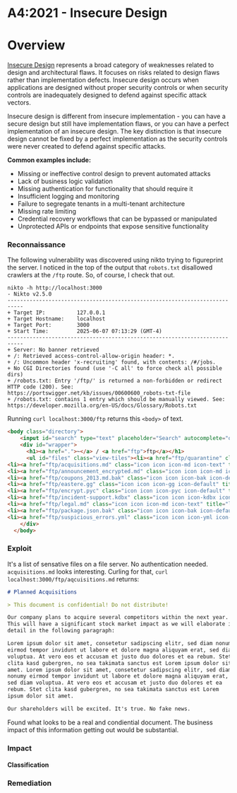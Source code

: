 # A4:2021 - Insecure Design

# Overview
[Insecure Design](https://owasp.org/Top10/A04_2021-Insecure_Design/) represents a broad category of weaknesses related to design and architectural flaws. It focuses on risks related to design flaws rather than implementation defects. Insecure design occurs when applications are designed without proper security controls or when security controls are inadequately designed to defend against specific attack vectors.

Insecure design is different from insecure implementation - you can have a secure design but still have implementation flaws, or you can have a perfect implementation of an insecure design. The key distinction is that insecure design cannot be fixed by a perfect implementation as the security controls were never created to defend against specific attacks.

**Common examples include:**
- Missing or ineffective control design to prevent automated attacks
- Lack of business logic validation
- Missing authentication for functionality that should require it
- Insufficient logging and monitoring
- Failure to segregate tenants in a multi-tenant architecture
- Missing rate limiting
- Credential recovery workflows that can be bypassed or manipulated
- Unprotected APIs or endpoints that expose sensitive functionality


### Reconnaissance
The following vulnerability was discovered using nikto trying to figureprint the server. I noticed in the top of the output that `robots.txt` disallowed crawlers at the `/ftp` route. So, of course, I check that out.

```shell
nikto -h http://localhost:3000
- Nikto v2.5.0
---------------------------------------------------------------------------
+ Target IP:          127.0.0.1
+ Target Hostname:    localhost
+ Target Port:        3000
+ Start Time:         2025-06-07 07:13:29 (GMT-4)
---------------------------------------------------------------------------
+ Server: No banner retrieved
+ /: Retrieved access-control-allow-origin header: *.
+ /: Uncommon header 'x-recruiting' found, with contents: /#/jobs.
+ No CGI Directories found (use '-C all' to force check all possible dirs)
+ /robots.txt: Entry '/ftp/' is returned a non-forbidden or redirect HTTP code (200). See: https://portswigger.net/kb/issues/00600600_robots-txt-file
+ /robots.txt: contains 1 entry which should be manually viewed. See: https://developer.mozilla.org/en-US/docs/Glossary/Robots.txt

```
Running `curl localhost:3000/ftp` returns this `<body>` of text.

```html
<body class="directory">
    <input id="search" type="text" placeholder="Search" autocomplete="off" />
    <div id="wrapper">
      <h1><a href=".">~</a> / <a href="ftp">ftp</a></h1>
      <ul id="files" class="view-tiles"><li><a href="ftp/quarantine" class="icon icon-directory" title="quarantine"><span class="name">quarantine</span><span class="size"></span><span class="date">4/22/2025 10:12:15 PM</span></a></li>
<li><a href="ftp/acquisitions.md" class="icon icon icon-md icon-text" title="acquisitions.md"><span class="name">acquisitions.md</span><span class="size">909</span><span class="date">4/22/2025 10:12:15 PM</span></a></li>
<li><a href="ftp/announcement_encrypted.md" class="icon icon icon-md icon-text" title="announcement_encrypted.md"><span class="name">announcement_encrypted.md</span><span class="size">369237</span><span class="date">4/22/2025 10:12:15 PM</span></a></li>
<li><a href="ftp/coupons_2013.md.bak" class="icon icon icon-bak icon-default" title="coupons_2013.md.bak"><span class="name">coupons_2013.md.bak</span><span class="size">131</span><span class="date">4/22/2025 10:12:15 PM</span></a></li>
<li><a href="ftp/eastere.gg" class="icon icon icon-gg icon-default" title="eastere.gg"><span class="name">eastere.gg</span><span class="size">324</span><span class="date">4/22/2025 10:12:15 PM</span></a></li>
<li><a href="ftp/encrypt.pyc" class="icon icon icon-pyc icon-default" title="encrypt.pyc"><span class="name">encrypt.pyc</span><span class="size">573</span><span class="date">4/22/2025 10:12:15 PM</span></a></li>
<li><a href="ftp/incident-support.kdbx" class="icon icon icon-kdbx icon-default" title="incident-support.kdbx"><span class="name">incident-support.kdbx</span><span class="size">3246</span><span class="date">4/22/2025 10:12:15 PM</span></a></li>
<li><a href="ftp/legal.md" class="icon icon icon-md icon-text" title="legal.md"><span class="name">legal.md</span><span class="size">3047</span><span class="date">6/7/2025 11:03:43 AM</span></a></li>
<li><a href="ftp/package.json.bak" class="icon icon icon-bak icon-default" title="package.json.bak"><span class="name">package.json.bak</span><span class="size">4291</span><span class="date">4/22/2025 10:12:15 PM</span></a></li>
<li><a href="ftp/suspicious_errors.yml" class="icon icon icon-yml icon-text" title="suspicious_errors.yml"><span class="name">suspicious_errors.yml</span><span class="size">723</span><span class="date">4/22/2025 10:12:15 PM</span></a></li></ul>
    </div>
  </body>

```

### Exploit
It's a list of sensative files on a file server. No authentication needed. `acquisitions.md` looks interesting. Curling for that, `curl localhost:3000/ftp/aqcuisitions.md` returns:

```md
# Planned Acquisitions

> This document is confidential! Do not distribute!

Our company plans to acquire several competitors within the next year.
This will have a significant stock market impact as we will elaborate in
detail in the following paragraph:

Lorem ipsum dolor sit amet, consetetur sadipscing elitr, sed diam nonumy
eirmod tempor invidunt ut labore et dolore magna aliquyam erat, sed diam
voluptua. At vero eos et accusam et justo duo dolores et ea rebum. Stet
clita kasd gubergren, no sea takimata sanctus est Lorem ipsum dolor sit
amet. Lorem ipsum dolor sit amet, consetetur sadipscing elitr, sed diam
nonumy eirmod tempor invidunt ut labore et dolore magna aliquyam erat,
sed diam voluptua. At vero eos et accusam et justo duo dolores et ea
rebum. Stet clita kasd gubergren, no sea takimata sanctus est Lorem
ipsum dolor sit amet.

Our shareholders will be excited. It's true. No fake news.

``` 
Found what looks to be a real and condiential document. The business impact of this information getting out would be substantial.

### Impact

#### Classification

### Remediation